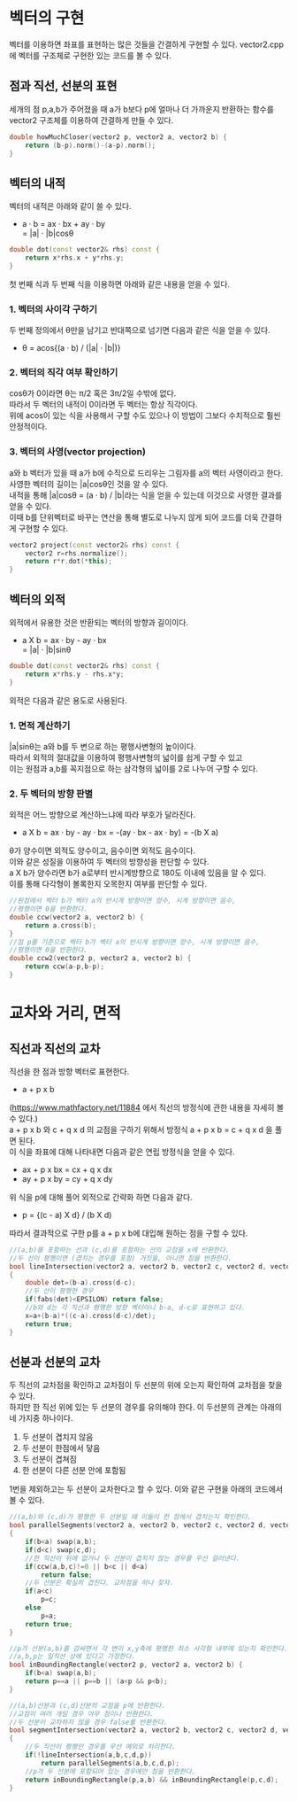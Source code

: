 # 벡터의 구현 
벡터를 이용하면 좌표를 표현하는 많은 것들을 간결하게 구현할 수 있다. 
vector2.cpp 에 벡터를 구조체로 구현한 있는 코드를 볼 수 있다. 

## 점과 직선, 선분의 표현 
세개의 점 p,a,b가 주어졌을 때 a가 b보다 p에 얼마나 더 가까운지 반환하는 함수를 vector2 구조체를 이용하여 간결하게 만들 수 있다. 
```c++
double howMuchCloser(vector2 p, vector2 a, vector2 b) {
    return (b-p).norm()-(a-p).norm();
}
```

## 벡터의 내적
벡터의 내적은 아래와 같이 쓸 수 있다. 
- a · b = ax · bx + ay · by  
      = |a| · |b|cosθ 
```c++
double dot(const vector2& rhs) const {
    return x*rhs.x + y*rhs.y;
}
```

첫 번째 식과 두 번째 식을 이용하면 아래와 같은 내용을 얻을 수 있다. 

### 1. 벡터의 사이각 구하기 
두 번째 정의에서 θ만을 남기고 반대쪽으로 넘기면 다음과 같은 식을 얻을 수 있다. 
- θ = acos{(a · b) / (|a| · |b|)}

### 2. 벡터의 직각 여부 확인하기 
cosθ가 0이라면 θ는 π/2 혹은 3π/2일 수밖에 없다.  
따라서 두 벡터의 내적이 0이라면 두 벡터는 항상 직각이다.  
위에 acos이 있는 식을 사용해서 구할 수도 있으나 이 방법이 그보다 수치적으로 훨씬 안정적이다.  

### 3. 벡터의 사영(vector projection) 
a와 b 벡터가 있을 때 a가 b에 수직으로 드리우는 그림자를 a의 벡터 사영이라고 한다.  
사영한 벡터의 길이는 |a|cosθ인 것을 알 수 있다.  
내적을 통해 |a|cosθ = (a · b) / |b|라는 식을 얻을 수 있는데 이것으로 사영한 결과를 얻을 수 있다.  
이때 b를 단위벡터로 바꾸는 연산을 통해 별도로 나누지 않게 되어 코드를 더욱 간결하게 구현할 수 있다.  
```c++
vector2 project(const vector2& rhs) const {
    vector2 r=rhs.normalize();
    return r*r.dot(*this); 
}
```

## 벡터의 외적 
외적에서 유용한 것은 반환되는 벡터의 방향과 길이이다.  
- a X b = ax · by - ay · bx  
        = |a| · |b|sinθ
```c++
double dot(const vector2& rhs) const {
    return x*rhs.y - rhs.x*y;
}
``` 
외적은 다음과 같은 용도로 사용된다.  

### 1. 면적 계산하기 
|a|sinθ는 a와 b를 두 변으로 하는 평행사변형의 높이이다.  
따라서 외적의 절대값을 이용하여 평행사변형의 넓이를 쉽게 구할 수 있고  
이는 원점과 a,b를 꼭지점으로 하는 삼각형의 넓이를 2로 나누어 구할 수 있다.  

### 2. 두 벡터의 방향 판별 
외적은 어느 방향으로 계산하느냐에 따라 부호가 달라진다.  
- a X b = ax · by - ay · bx = -(ay · bx - ax · by) = -(b X a)  

θ가 양수이면 외적도 양수이고, 음수이면 외적도 음수이다.  
이와 같은 성질을 이용하여 두 벡터의 방향성을 판단할 수 있다.  
a X b가 양수라면 b가 a로부터 반시계방향으로 180도 이내에 있음을 알 수 있다.  
이를 통해 다각형이 볼록한지 오목한지 여부를 판단할 수 있다.  
```c++
//원점에서 벡터 b가 벡터 a의 반시계 방향이면 양수, 시계 방향이면 음수,
//평행이면 0을 반환한다.  
double ccw(vector2 a, vector2 b) {
    return a.cross(b);
}
//점 p를 기준으로 벡터 b가 벡터 a의 반시계 방향이면 양수, 시계 방향이면 음수, 
//평행이면 0을 반환한다. 
double ccw2(vector2 p, vector2 a, vector2 b) {
    return ccw(a-p,b-p);
}
```

# 교차와 거리, 면적 
## 직선과 직선의 교차 
직선을 한 점과 방향 벡터로 표현한다.  
- a + p x b  

(https://www.mathfactory.net/11884 에서 직선의 방정식에 관한 내용을 자세히 볼 수 있다.)   
a + p x b 와 c + q x d 의 교점을 구하기 위해서 방정식 a + p x b = c + q x d 을 풀면 된다.  
이 식을 좌표에 대해 나타내면 다음과 같은 연립 방정식을 얻을 수 있다.  
- ax + p x bx = cx + q x dx
- ay + p x by = cy + q x dy

위 식을 p에 대해 풀어 외적으로 간략화 하면 다음과 같다.  
- p = {(c - a) X d} / (b X d)

따라서 결과적으로 구한 p를 a + p x b에 대입해 원하는 점을 구할 수 있다.  
```c++
//(a,b)를 포함하는 선과 (c,d)를 포함하는 선의 교점을 x에 반환한다. 
//두 선이 평행이면 (겹치는 경우를 포함) 거짓을, 아니면 참을 반환한다.
bool lineIntersection(vector2 a, vector2 b, vector2 c, vector2 d, vector2& x)
{
    double det=(b-a).cross(d-c);
    //두 선이 평행한 경우 
    if(fabs(det)<EPSILON) return false;
    //b와 d는 각 직선과 평행한 방향 벡터이니 b-a, d-c로 표현하고 있다.  
    x=a+(b-a)*((c-a).cross(d-c)/det);
    return true;
}
```
## 선분과 선분의 교차 
두 직선의 교차점을 확인하고 교차점이 두 선분의 위에 오는지 확인하여 교차점을 찾을 수 있다.  
하지만 한 직선 위에 있는 두 선분의 경우를 유의해야 한다. 이 두선분의 관계는 아래의 네 가지중 하나이다.  
1. 두 선분이 겹치지 않음  
2. 두 선분이 한점에서 닿음  
3. 두 선분이 겹쳐짐  
4. 한 선분이 다른 선분 안에 포함됨  

1번을 제외하고는 두 선분이 교차한다고 할 수 있다. 이와 같은 구현을 아래의 코드에서 볼 수 있다.  
```c++
//(a,b)와 (c,d)가 평행한 두 선분일 때 이들이 한 점에서 겹치는지 확인한다. 
bool parallelSegments(vector2 a, vector2 b, vector2 c, vector2 d, vector2& p)
{
    if(b<a) swap(a,b);
    if(d<c) swap(c,d);
    //한 직선이 위에 없거나 두 선분이 겹치지 않는 경우를 우선 걸러낸다. 
    if(ccw(a,b,c)!=0 || b<c || d<a) 
        return false;
    //두 선분은 확실히 겹친다. 교차점을 하나 찾자.
    if(a<c) 
        p=c;
    else
        p=a;
    return true;
}

//p가 선분(a,b)를 감싸면서 각 변이 x,y축에 평행한 최소 사각형 내부에 있는지 확인한다. 
//a,b,p는 일직선 상에 있다고 가정한다. 
bool inBoundingRectangle(vector2 p, vector2 a, vector2 b) {
    if(b<a) swap(a,b);
    return p==a || p==b || (a<p && p<b);
}

//(a,b)선분과 (c,d)선분의 교점을 p에 반환한다.
//교점이 여러 개일 경우 아무 점이나 반환한다. 
//두 선분이 교차하지 않을 경우 false를 반환한다. 
bool segmentIntersection(vector2 a, vector2 b, vector2 c, vector2 d, vector2& p)
{
    //두 직선이 평행인 경우를 우선 예외로 처리한다.
    if(!lineIntersection(a,b,c,d,p))
        return parallelSegments(a,b,c,d,p);
    //p가 두 선분에 포함되어 있는 경우에만 참을 반환한다.
    return inBoundingRectangle(p,a,b) && inBoundingRectangle(p,c,d);
}
```
